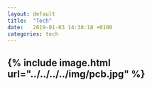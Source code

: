 ```yaml
---
layout: default
title:  "Tech"
date:   2019-01-03 14:38:18 +0100
categories: tech
---
```

{% include image.html url="../../../../img/pcb.jpg" %}
---

